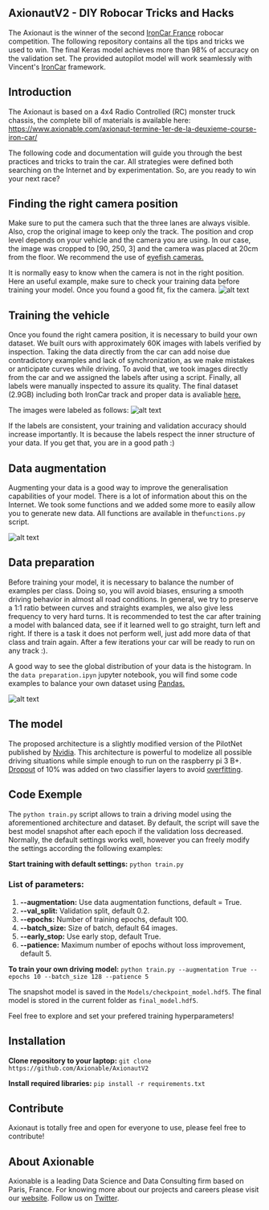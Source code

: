 ## AxionautV2 - DIY Robocar Tricks and Hacks
The Axionaut is the winner of the second [IronCar France](http://ironcar.org) robocar competition. The following repository contains all the tips and tricks we used to win. The final Keras model achieves more than 98% of accuracy on the validation set. The provided autopilot model will work seamlessly with Vincent's [IronCar](https://github.com/vinzeebreak/ironcar) framework.


## Introduction
The Axionaut is based on a 4x4 Radio Controlled (RC) monster truck chassis, the complete bill of materials is available here:
https://www.axionable.com/axionaut-termine-1er-de-la-deuxieme-course-iron-car/

The following code and documentation will guide you through the best practices and tricks to train the car. All strategies were defined both searching on the Internet and by experimentation. So, are you ready to win your next race?


## Finding the right camera position
Make sure to put the camera such that the three lanes are always visible. Also, crop the original image to keep only the track. The position and crop level depends on your vehicle and the camera you are using. In our case, the image was cropped to [90, 250, 3] and the camera was placed at 20cm from the floor. We recommend the use of [eyefish cameras.](https://www.amazon.fr/Waveshare-Raspberry-Camera-Fisheye-Raspberry-pi/dp/B00RMV53Z2/ref=pd_cp_23_3?_encoding=UTF8&psc=1&refRID=7JBTZQTNFRVC34PY6J4X)

It is normally easy to know when the camera is not in the right position. Here an useful example, make sure to check your training data before training your model. Once you found a good fit, fix the camera.
![alt text](https://github.com/Axionable/AxionautV2/blob/master/Docs/camera_adj.png)


## Training the vehicle
Once you found the right camera position, it is necessary to build your own dataset. We built ours with approximately 60K images with labels verified by inspection. Taking the data directly from the car can add noise due contradictory examples and lack of synchronization, as we make mistakes or anticipate curves while driving. To avoid that, we took images directly from the car and we assigned the labels after using a script. Finally, all labels were manually inspected to assure its quality. The final dataset (2.9GB) including both IronCar track and proper data is avaliable [here.](https://s3.amazonaws.com/axionautdataset/Datasets.zip)

The images were labeled as follows:
![alt text](https://github.com/Axionable/AxionautV2/blob/master/Docs/labels.png)

If the labels are consistent, your training and validation accuracy should increase importantly. It is because the labels respect the inner structure of your data. If you get that, you are in a good path :)


## Data augmentation
Augmenting your data is a good way to improve the generalisation capabilities of your model. There is a lot of information about this on the Internet. We took some functions and we added some more to easily allow you to generate new data. All functions are available in the`functions.py` script.

![alt text](https://github.com/Axionable/AxionautV2/blob/master/Docs/augmentation.png)


## Data preparation
Before training your model, it is necessary to balance the number of examples per class. Doing so, you will avoid biases, ensuring a smooth driving behavior in almost all road conditions. In general, we try to preserve a 1:1 ratio between curves and straights examples, we also give less frequency to very hard turns. It is recommended to test the car after training a model with balanced data, see if it learned well to go straight, turn left and right. If there is a task it does not perform well, just add more data of that class and train again. After a few iterations your car will be ready to run on any track :).

A good way to see the global distribution of your data is the histogram. In the `data preparation.ipyn` jupyter notebook, you will find some code examples to balance your own dataset using [Pandas.](https://pandas.pydata.org)

![alt text](https://github.com/Axionable/AxionautV2/blob/master/Docs/histograms.png)


## The model
The proposed architecture is a slightly modified version of the PilotNet published by [Nvidia](https://images.nvidia.com/content/tegra/automotive/images/2016/solutions/pdf/end-to-end-dl-using-px.pdf). This architecture is powerful to modelize all possible driving situations while simple enough to run on the raspberry pi 3 B+. [Dropout](http://jmlr.org/papers/volume15/srivastava14a.old/srivastava14a.pdf) of 10% was added on two classifier layers to avoid [overfitting](https://en.wikipedia.org/wiki/Overfitting).


## Code Exemple

The `python train.py` script allows to train a driving model using the aforementioned architecture and dataset. By default, the script will save the best model snapshot after each epoch if the validation loss decreased. Normally, the default settings works well, however you can freely modify the settings according the following examples:

<strong>Start training with default settings:</strong>
`python train.py`


### List of parameters:

1. <strong>--augmentation:</strong> Use data augmentation functions, default = True.
2. <strong>--val_split:</strong> Validation split, default 0.2.
3. <strong>--epochs:</strong> Number of training epochs, default 100.
4. <strong>--batch_size:</strong> Size of batch, default 64 images.
5. <strong>--early_stop:</strong> Use early stop, default True.
6. <strong>--patience:</strong> Maximum number of epochs without loss improvement, default 5.


<strong>To train your own driving model:</strong>
`python train.py --augmentation True --epochs 10 --batch_size 128 --patience 5`

The snapshot model is saved in the `Models/checkpoint_model.hdf5`.
The final model is stored in the current folder as `final_model.hdf5`.

Feel free to explore and set your prefered training hyperparameters!


## Installation

<strong>Clone repository to your laptop:</strong>
`git clone https://github.com/Axionable/AxionautV2`

<strong>Install required libraries:</strong>
`pip install -r requirements.txt`


## Contribute

Axionaut is totally free and open for everyone to use, please feel free to contribute!


## About Axionable

Axionable is a leading Data Science and Data Consulting firm based on Paris, France. For knowing more about our projects and careers please visit our [website](https://www.axionable.com). Follow us on [Twitter](https://twitter.com/AxionableData).

